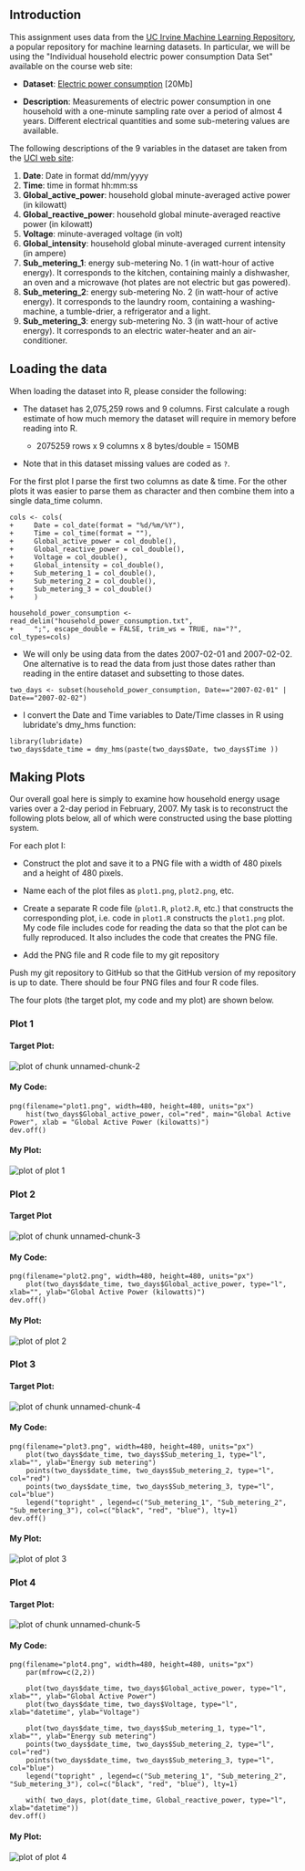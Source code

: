 ## Introduction

This assignment uses data from
the <a href="http://archive.ics.uci.edu/ml/">UC Irvine Machine
Learning Repository</a>, a popular repository for machine learning
datasets. In particular, we will be using the "Individual household
electric power consumption Data Set" available on the course web site:


* <b>Dataset</b>: <a href="https://d396qusza40orc.cloudfront.net/exdata%2Fdata%2Fhousehold_power_consumption.zip">Electric power consumption</a> [20Mb]

* <b>Description</b>: Measurements of electric power consumption in
one household with a one-minute sampling rate over a period of almost
4 years. Different electrical quantities and some sub-metering values
are available.


The following descriptions of the 9 variables in the dataset are taken
from
the <a href="https://archive.ics.uci.edu/ml/datasets/Individual+household+electric+power+consumption">UCI
web site</a>:

<ol>
<li><b>Date</b>: Date in format dd/mm/yyyy </li>
<li><b>Time</b>: time in format hh:mm:ss </li>
<li><b>Global_active_power</b>: household global minute-averaged active power (in kilowatt) </li>
<li><b>Global_reactive_power</b>: household global minute-averaged reactive power (in kilowatt) </li>
<li><b>Voltage</b>: minute-averaged voltage (in volt) </li>
<li><b>Global_intensity</b>: household global minute-averaged current intensity (in ampere) </li>
<li><b>Sub_metering_1</b>: energy sub-metering No. 1 (in watt-hour of active energy). It corresponds to the kitchen, containing mainly a dishwasher, an oven and a microwave (hot plates are not electric but gas powered). </li>
<li><b>Sub_metering_2</b>: energy sub-metering No. 2 (in watt-hour of active energy). It corresponds to the laundry room, containing a washing-machine, a tumble-drier, a refrigerator and a light. </li>
<li><b>Sub_metering_3</b>: energy sub-metering No. 3 (in watt-hour of active energy). It corresponds to an electric water-heater and an air-conditioner.</li>
</ol>

## Loading the data

When loading the dataset into R, please consider the following:

* The dataset has 2,075,259 rows and 9 columns. First
calculate a rough estimate of how much memory the dataset will require
in memory before reading into R. 

    * 2075259 rows x 9 columns x 8 bytes/double = 150MB

* Note that in this dataset missing values are coded as `?`.

For the first plot I parse the first two columns as date & time.
For the other plots it was easier to parse them as character and 
then combine them into a single data_time column.
```
cols <- cols(
+     Date = col_date(format = "%d/%m/%Y"),
+     Time = col_time(format = ""),
+     Global_active_power = col_double(),
+     Global_reactive_power = col_double(),
+     Voltage = col_double(),
+     Global_intensity = col_double(),
+     Sub_metering_1 = col_double(),
+     Sub_metering_2 = col_double(),
+     Sub_metering_3 = col_double()
+     )

household_power_consumption <- read_delim("household_power_consumption.txt", 
+     ";", escape_double = FALSE, trim_ws = TRUE, na="?", col_types=cols)
```
* We will only be using data from the dates 2007-02-01 and
2007-02-02. One alternative is to read the data from just those dates
rather than reading in the entire dataset and subsetting to those
dates.
```
two_days <- subset(household_power_consumption, Date=="2007-02-01" | Date=="2007-02-02")
```
* I convert the Date and Time variables to
Date/Time classes in R using lubridate's dmy_hms function:
```
library(lubridate)
two_days$date_time = dmy_hms(paste(two_days$Date, two_days$Time ))
```

## Making Plots

Our overall goal here is simply to examine how household energy usage
varies over a 2-day period in February, 2007. My task is to
reconstruct the following plots below, all of which were constructed
using the base plotting system.


For each plot I:

* Construct the plot and save it to a PNG file with a width of 480
pixels and a height of 480 pixels.

* Name each of the plot files as `plot1.png`, `plot2.png`, etc.

* Create a separate R code file (`plot1.R`, `plot2.R`, etc.) that
constructs the corresponding plot, i.e. code in `plot1.R` constructs
the `plot1.png` plot. My code file includes code for reading
the data so that the plot can be fully reproduced. It also
includes the code that creates the PNG file.

* Add the PNG file and R code file to my git repository

Push my git repository to GitHub so that the GitHub version 
of my repository is up to date. There should be four PNG 
files and four R code files.


The four plots (the target plot, my code and my plot) are shown below. 


### Plot 1

#### Target Plot:
![plot of chunk unnamed-chunk-2](figure/unnamed-chunk-2.png) 
#### My Code:
```
png(filename="plot1.png", width=480, height=480, units="px")
    hist(two_days$Global_active_power, col="red", main="Global Active Power", xlab = "Global Active Power (kilowatts)")
dev.off()
```

#### My Plot:
![plot of plot 1](plot1.png) 

### Plot 2
#### Target Plot
![plot of chunk unnamed-chunk-3](figure/unnamed-chunk-3.png) 

#### My Code:
```
png(filename="plot2.png", width=480, height=480, units="px")
    plot(two_days$date_time, two_days$Global_active_power, type="l", xlab="", ylab="Global Active Power (kilowatts)")
dev.off()
```
#### My Plot:
![plot of plot 2](plot2.png) 

### Plot 3
#### Target Plot:
![plot of chunk unnamed-chunk-4](figure/unnamed-chunk-4.png) 

#### My Code:
```
png(filename="plot3.png", width=480, height=480, units="px")
    plot(two_days$date_time, two_days$Sub_metering_1, type="l", xlab="", ylab="Energy sub metering")
    points(two_days$date_time, two_days$Sub_metering_2, type="l", col="red")
    points(two_days$date_time, two_days$Sub_metering_3, type="l", col="blue")
    legend("topright" , legend=c("Sub_metering_1", "Sub_metering_2", "Sub_metering_3"), col=c("black", "red", "blue"), lty=1)
dev.off()

```
#### My Plot:
![plot of plot 3](plot3.png) 


### Plot 4
#### Target Plot:
![plot of chunk unnamed-chunk-5](figure/unnamed-chunk-5.png) 

#### My Code:
```
png(filename="plot4.png", width=480, height=480, units="px")
    par(mfrow=c(2,2))
    
    plot(two_days$date_time, two_days$Global_active_power, type="l", xlab="", ylab="Global Active Power")
    plot(two_days$date_time, two_days$Voltage, type="l", xlab="datetime", ylab="Voltage")
    
    plot(two_days$date_time, two_days$Sub_metering_1, type="l", xlab="", ylab="Energy sub metering")
    points(two_days$date_time, two_days$Sub_metering_2, type="l", col="red")
    points(two_days$date_time, two_days$Sub_metering_3, type="l", col="blue")
    legend("topright" , legend=c("Sub_metering_1", "Sub_metering_2", "Sub_metering_3"), col=c("black", "red", "blue"), lty=1)

    with( two_days, plot(date_time, Global_reactive_power, type="l", xlab="datetime"))
dev.off()
```
#### My Plot:
![plot of plot 4](plot4.png) 